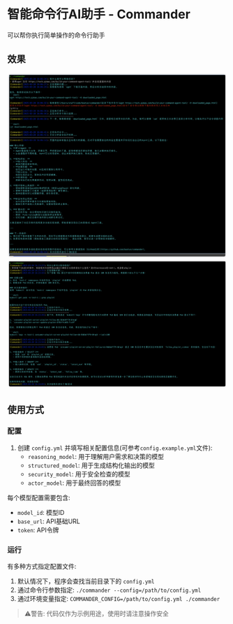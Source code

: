 智能命令行AI助手 - Commander
===

可以帮你执行简单操作的命令行助手

## 效果
![example1](./example1.png)
![example2](./example2.png)


## 使用方式

### 配置
1. 创建 `config.yml` 并填写相关配置信息(可参考`config.example.yml`文件):
   - `reasoning_model`: 用于理解用户需求和决策的模型
   - `structured_model`: 用于生成结构化输出的模型
   - `security_model`: 用于安全检查的模型
   - `actor_model`: 用于最终回答的模型

每个模型配置需要包含:
- `model_id`: 模型ID
- `base_url`: API基础URL
- `token`: API令牌

### 运行
有多种方式指定配置文件:
1. 默认情况下，程序会查找当前目录下的 `config.yml`
2. 通过命令行参数指定: `./commander --config=/path/to/config.yml`
3. 通过环境变量指定: `COMMANDER_CONFIG=/path/to/config.yml ./commander`

> ⚠️警告: 代码仅作为示例用途，使用时请注意操作安全
